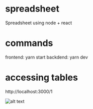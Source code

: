 # spreadsheet
Spreadsheet using node + react

# commands
frontend: yarn start
backdend: yarn dev

# accessing tables
http://localhost:3000/1

![alt text](http://url/to/img.png)